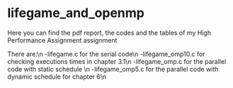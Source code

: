 # lifegame_and_openmp
Here you can find the pdf report, the codes and the tables of my High Performance Assignment assignment

There are:\n
-lifegame.c for the serial code\n
-lifegame_omp10.c for checking executions times in chapter 3.1\n
-lifegame_omp.c for the parallel code with static schedule \n
-lifegame_omp5.c for the parallel code with dynamic schedule for chapter 6\n




